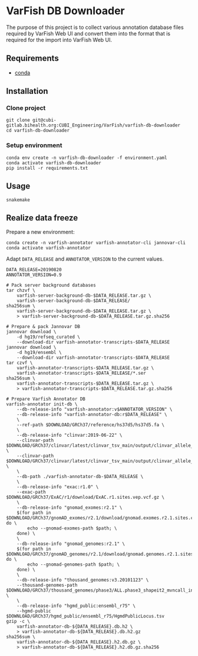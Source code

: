 # VarFish DB Downloader

The purpose of this project is to collect various annotation database files
required by VarFish Web UI and convert them into the format that is required for
the import into VarFish Web UI.

## Requirements

- [conda](https://conda.io/miniconda.html)

## Installation

### Clone project

```
git clone git@cubi-gitlab.bihealth.org:CUBI_Engineering/VarFish/varfish-db-downloader
cd varfish-db-downloader
```

### Setup environment

```
conda env create -n varfish-db-downloader -f environment.yaml
conda activate varfish-db-downloader
pip install -r requirements.txt
```

## Usage

```
snakemake
```

## Realize data freeze

Prepare a new environment:

```
conda create -n varfish-annotator varfish-annotator-cli jannovar-cli
conda activate varfish-annotator
```

Adapt `DATA_RELEASE` and `ANNOTATOR_VERSION` to the current values.

```
DATA_RELEASE=20190820
ANNOTATOR_VERSION=0.9
```

```
# Pack server background databases
tar chzvf \
    varfish-server-background-db-$DATA_RELEASE.tar.gz \
    varfish-server-background-db-$DATA_RELEASE/
sha256sum \
    varfish-server-background-db-$DATA_RELEASE.tar.gz \
    > varfish-server-background-db-$DATA_RELEASE.tar.gz.sha256

# Prepare & pack Jannovar DB
jannovar download \
    -d hg19/refseq_curated \
    --download-dir varfish-annotator-transcripts-$DATA_RELEASE
jannovar download \
    -d hg19/ensembl \
    --download-dir varfish-annotator-transcripts-$DATA_RELEASE
tar czvf \
    varfish-annotator-transcripts-$DATA_RELEASE.tar.gz \
    varfish-annotator-transcripts-$DATA_RELEASE/*.ser
sha256sum \
    varfish-annotator-transcripts-$DATA_RELEASE.tar.gz \
    > varfish-annotator-transcripts-$DATA_RELEASE.tar.gz.sha256

# Prepare Varfish Annotator DB
varfish-annotator init-db \
    --db-release-info "varfish-annotator:v$ANNOTATOR_VERSION" \
    --db-release-info "varfish-annotator-db:r$DATA_RELEASE" \
    \
    --ref-path $DOWNLOAD/GRCh37/reference/hs37d5/hs37d5.fa \
    \
    --db-release-info "clinvar:2019-06-22" \
    --clinvar-path $DOWNLOAD/GRCh37/clinvar/latest/clinvar_tsv_main/output/clinvar_allele_trait_pairs.single.b37.tsv.gz \
    --clinvar-path $DOWNLOAD/GRCh37/clinvar/latest/clinvar_tsv_main/output/clinvar_allele_trait_pairs.multi.b37.tsv.gz \
    \
    --db-path ./varfish-annotator-db-$DATA_RELEASE \
    \
    --db-release-info "exac:r1.0" \
    --exac-path $DOWNLOAD/GRCh37/ExAC/r1/download/ExAC.r1.sites.vep.vcf.gz \
    \
    --db-release-info "gnomad_exomes:r2.1" \
    $(for path in $DOWNLOAD/GRCh37/gnomAD_exomes/r2.1/download/gnomad.exomes.r2.1.sites.chr*.normalized.vcf.bgz; do \
        echo --gnomad-exomes-path $path; \
    done) \
    \
    --db-release-info "gnomad_genomes:r2.1" \
    $(for path in $DOWNLOAD/GRCh37/gnomAD_genomes/r2.1/download/gnomad.genomes.r2.1.sites.chr*.normalized.vcf.bgz; do \
        echo --gnomad-genomes-path $path; \
    done) \
    \
    --db-release-info "thousand_genomes:v3.20101123" \
    --thousand-genomes-path $DOWNLOAD/GRCh37/thousand_genomes/phase3/ALL.phase3_shapeit2_mvncall_integrated_v5a.20130502.sites.vcf.gz \
    \
    --db-release-info "hgmd_public:ensembl_r75" \
    --hgmd-public $DOWNLOAD/GRCh37/hgmd_public/ensembl_r75/HgmdPublicLocus.tsv
gzip -c \
    varfish-annotator-db-${DATA_RELEASE}.db.h2 \
    > varfish-annotator-db-${DATA_RELEASE}.db.h2.gz
sha256sum \
    varfish-annotator-db-${DATA_RELEASE}.h2.db.gz \
    > varfish-annotator-db-${DATA_RELEASE}.h2.db.gz.sha256
```
